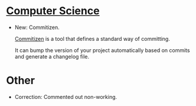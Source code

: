 # [Computer Science](commitizen.md)

* New: Commitizen.

    [Commitizen](https://commitizen-tools.github.io/commitizen/) is a tool that
    defines a standard way of committing.
    
    It can bump the version of your project automatically based on commits and
    generate a changelog file.
    

# Other

* Correction: Commented out non-working.